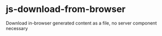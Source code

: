 # js-download-from-browser
Download in-browser generated content as a file, no server component necessary
